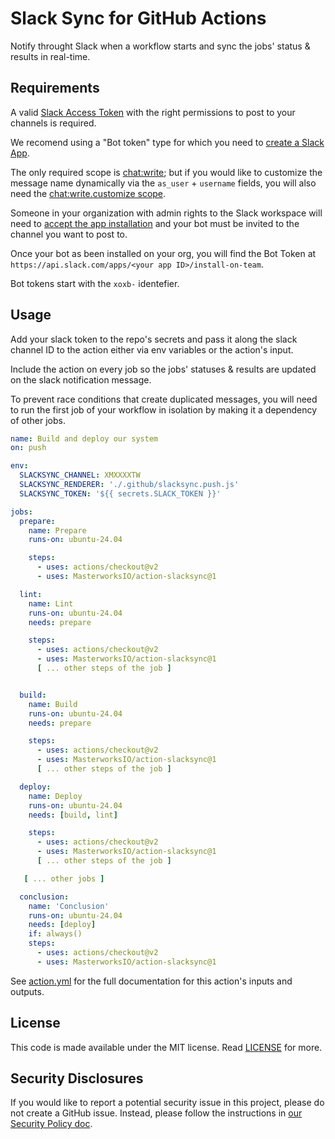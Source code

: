 # Slack Sync for GitHub Actions

Notify throught Slack when a workflow starts and sync the jobs' status & results in real-time.

## Requirements

A valid [Slack Access Token](https://api.slack.com/authentication/token-types) with the right permissions to post to your channels is required.

We recomend using a "Bot token" type for which you need to [create a Slack App](https://api.slack.com/start/building).

The only required scope is [chat:write](https://api.slack.com/scopes/chat:write); but if you would like to customize the message name dynamically via the `as_user` + `username` fields, you will also need the [chat:write.customize scope](https://api.slack.com/scopes/chat:write.customize).

Someone in your organization with admin rights to the Slack workspace will need to [accept the app installation](https://slack.com/help/articles/202035138-Add-apps-to-your-Slack-workspace) and your bot must be invited to the channel you want to post to.

Once your bot as been installed on your org, you will find the Bot Token at `https://api.slack.com/apps/<your app ID>/install-on-team`.

Bot tokens start with the `xoxb-` identefier.

## Usage

Add your slack token to the repo's secrets and pass it along the slack channel ID to the action either via env variables or the action's input.

Include the action on every job so the jobs' statuses & results are updated on the slack notification message.

To prevent race conditions that create duplicated messages, you will need to run the first job of your workflow in isolation by making it a dependency of other jobs.

```yaml
name: Build and deploy our system
on: push

env:
  SLACKSYNC_CHANNEL: XMXXXXTW
  SLACKSYNC_RENDERER: './.github/slacksync.push.js'
  SLACKSYNC_TOKEN: '${{ secrets.SLACK_TOKEN }}'

jobs:
  prepare:
    name: Prepare
    runs-on: ubuntu-24.04

    steps:
      - uses: actions/checkout@v2
      - uses: MasterworksIO/action-slacksync@1

  lint:
    name: Lint
    runs-on: ubuntu-24.04
    needs: prepare

    steps:
      - uses: actions/checkout@v2
      - uses: MasterworksIO/action-slacksync@1
      [ ... other steps of the job ]


  build:
    name: Build
    runs-on: ubuntu-24.04
    needs: prepare

    steps:
      - uses: actions/checkout@v2
      - uses: MasterworksIO/action-slacksync@1
      [ ... other steps of the job ]

  deploy:
    name: Deploy
    runs-on: ubuntu-24.04
    needs: [build, lint]

    steps:
      - uses: actions/checkout@v2
      - uses: MasterworksIO/action-slacksync@1
      [ ... other steps of the job ]

   [ ... other jobs ]

  conclusion:
    name: 'Conclusion'
    runs-on: ubuntu-24.04
    needs: [deploy]
    if: always()
    steps:
      - uses: actions/checkout@v2
      - uses: MasterworksIO/action-slacksync@1
```

See [action.yml](./action.yml) for the full documentation for this action's inputs and outputs.


## License

This code is made available under the MIT license. Read [LICENSE](./LICENSE) for more.

## Security Disclosures

If you would like to report a potential security issue in this project, please do not create a GitHub issue.  Instead, please follow the instructions in [our Security Policy doc](./SECURITY.md).
